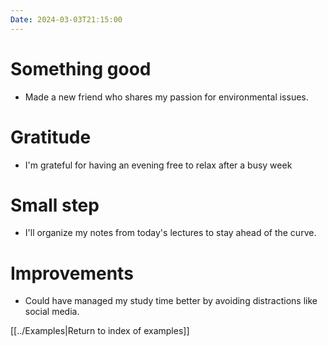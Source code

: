 ```yaml
---
Date: 2024-03-03T21:15:00
---
```


# Something good

- Made a new friend who shares my passion for environmental issues.

# Gratitude

- I'm grateful for having an evening free to relax after a busy week

# Small step

- I'll organize my notes from today's lectures to stay ahead of the curve.

# Improvements

- Could have managed my study time better by avoiding distractions like social media.

[[../Examples|Return to index of examples]]